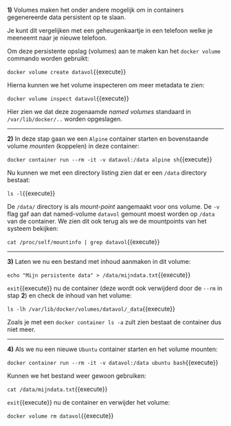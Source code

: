 **1)** Volumes maken het onder andere mogelijk om in containers gegenereerde data persistent op te slaan. 

Je kunt dit vergelijken met een geheugenkaartje in een telefoon welke je meeneemt naar je nieuwe telefoon.

Om deze persistente opslag (volumes) aan te maken kan het `docker volume` commando worden gebruikt:

`docker volume create datavol`{{execute}}

Hierna kunnen we het volume inspecteren om meer metadata te zien:

`docker volume inspect datavol`{{execute}}

Hier zien we dat deze zogenaamde *named volumes* standaard in `/var/lib/docker/..` worden opgeslagen.

---

**2)** In deze stap gaan we een `Alpine` container starten en bovenstaande volume *mounten* (koppelen) in deze container:

`docker container run --rm -it -v datavol:/data alpine sh`{{execute}}

Nu kunnen we met een directory listing zien dat er een `/data` directory bestaat:

`ls -l`{{execute}}

De `/data/` directory is als *mount-point* aangemaakt voor ons volume. De `-v` flag gaf aan dat named-volume `datavol` gemount moest worden op `/data` van de container. We zien dit ook terug als we de mountpoints van het systeem bekijken:

`cat /proc/self/mountinfo | grep datavol`{{execute}}

---

**3)** Laten we nu een bestand met inhoud aanmaken in dit volume:

`echo "Mijn persistente data" > /data/mijndata.txt`{{execute}}

`exit`{{execute}} nu de container (deze wordt ook verwijderd door de `--rm` in stap **2**) en check de inhoud van het volume:

`ls -lh /var/lib/docker/volumes/datavol/_data`{{execute}}

Zoals je met een `docker container ls -a` zult zien bestaat de container dus niet meer.

---

**4)** Als we nu een nieuwe `Ubuntu` container starten en het volume mounten:

`docker container run --rm -it -v datavol:/data ubuntu bash`{{execute}}

Kunnen we het bestand weer gewoon gebruiken:

`cat /data/mijndata.txt`{{execute}}

`exit`{{execute}} nu de container en verwijder het volume:

`docker volume rm datavol`{{execute}}

